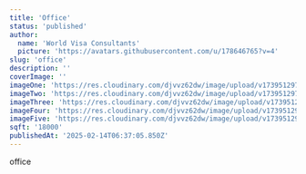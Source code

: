```yaml
---
title: 'Office'
status: 'published'
author:
  name: 'World Visa Consultants'
  picture: 'https://avatars.githubusercontent.com/u/178646765?v=4'
slug: 'office'
description: ''
coverImage: ''
imageOne: 'https://res.cloudinary.com/djvvz62dw/image/upload/v1739512974/greywall/landing-page%20Projects/Office%20%2818%2C000%20sqft%29/M3_yeyp0w.webp'
imageTwo: 'https://res.cloudinary.com/djvvz62dw/image/upload/v1739512974/greywall/landing-page%20Projects/Office%20%2818%2C000%20sqft%29/F12_cq6bzt.webp'
imageThree: 'https://res.cloudinary.com/djvvz62dw/image/upload/v1739512976/greywall/landing-page%20Projects/Office%20%2818%2C000%20sqft%29/F7_mgpvh9.webp'
imageFour: 'https://res.cloudinary.com/djvvz62dw/image/upload/v1739512977/greywall/landing-page%20Projects/Office%20%2818%2C000%20sqft%29/R4_ffx4wr.webp'
imageFive: 'https://res.cloudinary.com/djvvz62dw/image/upload/v1739512973/greywall/landing-page%20Projects/Office%20%2818%2C000%20sqft%29/F16_ztplzf.webp'
sqft: '18000'
publishedAt: '2025-02-14T06:37:05.850Z'
---
```


office